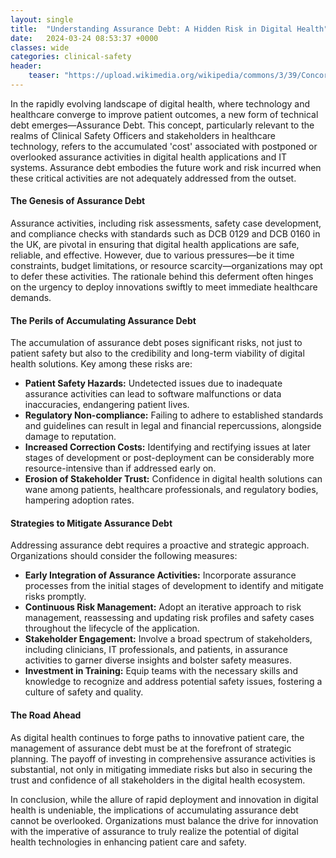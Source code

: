 ```yaml
---
layout: single
title:  "Understanding Assurance Debt: A Hidden Risk in Digital Health"
date:   2024-03-24 08:53:37 +0000
classes: wide
categories: clinical-safety
header:
    teaser: "https://upload.wikimedia.org/wikipedia/commons/3/39/Concorde_216_%28G-BOAF%29_last_flight.jpg"
---
```


In the rapidly evolving landscape of digital health, where technology and healthcare converge to improve patient outcomes, a new form of technical debt emerges—Assurance Debt. This concept, particularly relevant to the realms of Clinical Safety Officers and stakeholders in healthcare technology, refers to the accumulated 'cost' associated with postponed or overlooked assurance activities in digital health applications and IT systems. Assurance debt embodies the future work and risk incurred when these critical activities are not adequately addressed from the outset.

#### The Genesis of Assurance Debt

Assurance activities, including risk assessments, safety case development, and compliance checks with standards such as DCB 0129 and DCB 0160 in the UK, are pivotal in ensuring that digital health applications are safe, reliable, and effective. However, due to various pressures—be it time constraints, budget limitations, or resource scarcity—organizations may opt to defer these activities. The rationale behind this deferment often hinges on the urgency to deploy innovations swiftly to meet immediate healthcare demands.

#### The Perils of Accumulating Assurance Debt

The accumulation of assurance debt poses significant risks, not just to patient safety but also to the credibility and long-term viability of digital health solutions. Key among these risks are:

- **Patient Safety Hazards:** Undetected issues due to inadequate assurance activities can lead to software malfunctions or data inaccuracies, endangering patient lives.
- **Regulatory Non-compliance:** Failing to adhere to established standards and guidelines can result in legal and financial repercussions, alongside damage to reputation.
- **Increased Correction Costs:** Identifying and rectifying issues at later stages of development or post-deployment can be considerably more resource-intensive than if addressed early on.
- **Erosion of Stakeholder Trust:** Confidence in digital health solutions can wane among patients, healthcare professionals, and regulatory bodies, hampering adoption rates.

#### Strategies to Mitigate Assurance Debt

Addressing assurance debt requires a proactive and strategic approach. Organizations should consider the following measures:

- **Early Integration of Assurance Activities:** Incorporate assurance processes from the initial stages of development to identify and mitigate risks promptly.
- **Continuous Risk Management:** Adopt an iterative approach to risk management, reassessing and updating risk profiles and safety cases throughout the lifecycle of the application.
- **Stakeholder Engagement:** Involve a broad spectrum of stakeholders, including clinicians, IT professionals, and patients, in assurance activities to garner diverse insights and bolster safety measures.
- **Investment in Training:** Equip teams with the necessary skills and knowledge to recognize and address potential safety issues, fostering a culture of safety and quality.

#### The Road Ahead

As digital health continues to forge paths to innovative patient care, the management of assurance debt must be at the forefront of strategic planning. The payoff of investing in comprehensive assurance activities is substantial, not only in mitigating immediate risks but also in securing the trust and confidence of all stakeholders in the digital health ecosystem.

In conclusion, while the allure of rapid deployment and innovation in digital health is undeniable, the implications of accumulating assurance debt cannot be overlooked. Organizations must balance the drive for innovation with the imperative of assurance to truly realize the potential of digital health technologies in enhancing patient care and safety.